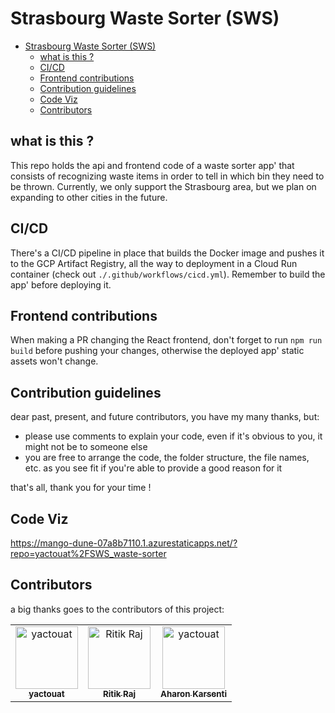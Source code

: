 # Strasbourg Waste Sorter (SWS)

- [Strasbourg Waste Sorter (SWS)](#strasbourg-waste-sorter-sws)
  - [what is this ?](#what-is-this-)
  - [CI/CD](#cicd)
  - [Frontend contributions](#frontend-contributions)
  - [Contribution guidelines](#contribution-guidelines)
  - [Code Viz](#code-viz)
  - [Contributors](#contributors)

<!-- TODO readme 
  explain main components of the app'
  explain how to run locally
  explain how the app' is deployed
-->

## what is this ?

This repo holds the api and frontend code of a waste sorter app' that consists of recognizing waste items in order to tell in which bin they need to be thrown. Currently, we only support the Strasbourg area, but we plan on expanding to other cities in the future.

## CI/CD

There's a CI/CD pipeline in place that builds the Docker image and pushes it to the GCP Artifact Registry, all the way to deployment in a Cloud Run container (check out `./.github/workflows/cicd.yml`). Remember to build the app' before deploying it.

## Frontend contributions

When making a PR changing the React frontend, don't forget to run `npm run build` before pushing your changes, otherwise the deployed app' static assets won't change.

## Contribution guidelines

dear past, present, and future contributors, you have my many thanks, but:

- please use comments to explain your code, even if it's obvious to you, it might not be to someone else
- you are free to arrange the code, the folder structure, the file names, etc. as you see fit if you're able to provide a good reason for it

that's all, thank you for your time !

## Code Viz

<https://mango-dune-07a8b7110.1.azurestaticapps.net/?repo=yactouat%2FSWS_waste-sorter>

## Contributors

a big thanks goes to the contributors of this project:

<table align="center">
<tbody>
    <tr>
        <td align="center"><a href="https://github.com/yactouat"><img src="https://avatars.githubusercontent.com/u/37403808?v=4" width="100px;" alt="yactouat"/><br /><sub><b>yactouat</b></sub></a><br /><a href="https://github.com/yactouat"></td>
        <td align="center"><a href="https://github.com/ritik2358"><img src="https://avatars.githubusercontent.com/u/98156555?v=4" width="100px;" alt="Ritik Raj"/><br /><sub><b>Ritik Raj</b></sub></a><br /><a href="https://github.com/ritik2358"></td>
         <td align="center"><a href="https://github.com/aharonYK"><img src="https://avatars.githubusercontent.com/u/87654852?s=400&u=9eb14ea4266b27f680edee225193f4c69e74a0c1&v=4" width="100px;" alt="yactouat"/><br /><sub><b>Aharon Karsenti</b></sub></a><br /><a href="https://github.com/yactouat"></td>
    </tr>
</tbody>
</table>